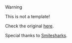 > [!WARNING]
>
> This is not a template!
>
> Check the original [here](https://github.com/Smilesharks/dev-portfolio). 

Special thanks to [Smilesharks](https://github.com/Smilesharks).
